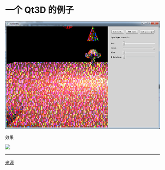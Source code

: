 # 一个 Qt3D 的例子

![](ShotScreen/001.jpg)

效果

![](ShotScreen/main.gif)

---

[来源](https://github.com/mcallegari/qmlplayground)
